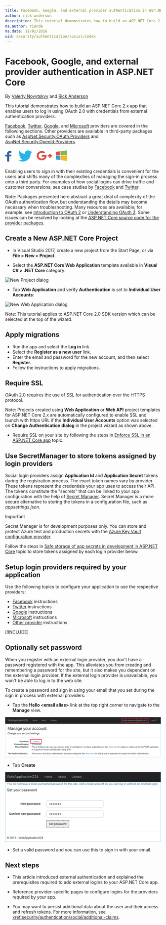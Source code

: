 ```yaml
---
title: Facebook, Google, and external provider authentication in ASP.NET Core
author: rick-anderson
description: This tutorial demonstrates how to build an ASP.NET Core 2.x app using OAuth 2.0 with external authentication providers.
ms.author: riande
ms.date: 11/01/2016
uid: security/authentication/social/index
---
```

# Facebook, Google, and external provider authentication in ASP.NET Core

By [Valeriy Novytskyy](https://github.com/01binary) and [Rick Anderson](https://twitter.com/RickAndMSFT)

This tutorial demonstrates how to build an ASP.NET Core 2.x app that enables users to log in using OAuth 2.0 with credentials from external authentication providers.

[Facebook](xref:security/authentication/facebook-logins), [Twitter](xref:security/authentication/twitter-logins), [Google](xref:security/authentication/google-logins), and [Microsoft](xref:security/authentication/microsoft-logins) providers are covered in the following sections. Other providers are available in third-party packages such as [AspNet.Security.OAuth.Providers](https://github.com/aspnet-contrib/AspNet.Security.OAuth.Providers) and [AspNet.Security.OpenId.Providers](https://github.com/aspnet-contrib/AspNet.Security.OpenId.Providers).

![Social media icons for Facebook, Twitter, Google plus, and Windows](index/_static/social.png)

Enabling users to sign in with their existing credentials is convenient for the users and shifts many of the complexities of managing the sign-in process onto a third party. For examples of how social logins can drive traffic and customer conversions, see case studies by [Facebook](https://www.facebook.com/unsupportedbrowser) and [Twitter](https://dev.twitter.com/resources/case-studies).

Note: Packages presented here abstract a great deal of complexity of the OAuth authentication flow, but understanding the details may become necessary when troubleshooting. Many resources are available; for example, see [Introduction to OAuth 2](https://www.digitalocean.com/community/tutorials/an-introduction-to-oauth-2) or [Understanding OAuth 2](http://www.bubblecode.net/2016/01/22/understanding-oauth2/). Some issues can be resolved by looking at the [ASP.NET Core source code for the provider packages](https://github.com/aspnet/Security/tree/master/src).

## Create a New ASP.NET Core Project

* In Visual Studio 2017, create a new project from the Start Page, or via **File > New > Project**.

* Select the **ASP.NET Core Web Application** template available in **Visual C# > .NET Core** category:

![New Project dialog](index/_static/new-project.png)

* Tap **Web Application** and verify **Authentication** is set to **Individual User Accounts**:

![New Web Application dialog](index/_static/select-project.png)

Note: This tutorial applies to ASP.NET Core 2.0 SDK version which can be selected at the top of the wizard.

## Apply migrations

* Run the app and select the **Log in** link.
* Select the **Register as a new user** link.
* Enter the email and password for the new account, and then select **Register**.
* Follow the instructions to apply migrations.

## Require SSL

OAuth 2.0 requires the use of SSL for authentication over the HTTPS protocol.

Note: Projects created using **Web Application** or **Web API** project templates for ASP.NET Core 2.x are automatically configured to enable SSL and launch with https URL if the **Individual User Accounts** option was selected on **Change Authentication dialog** in the project wizard as shown above.

* Require SSL on your site by following the steps in [Enforce SSL in an ASP.NET Core app](xref:security/enforcing-ssl) topic.

## Use SecretManager to store tokens assigned by login providers

Social login providers assign **Application Id** and **Application Secret** tokens during the registration process. The exact token names vary by provider. These tokens represent the credentials your app uses to access their API. The tokens constitute the "secrets" that can be linked to your app configuration with the help of [Secret Manager](xref:security/app-secrets#secret-manager). Secret Manager is a more secure alternative to storing the tokens in a configuration file, such as *appsettings.json*.

> [!IMPORTANT]
> Secret Manager is for development purposes only. You can store and protect Azure test and production secrets with the [Azure Key Vault configuration provider](xref:security/key-vault-configuration).

Follow the steps in [Safe storage of app secrets in development in ASP.NET Core](xref:security/app-secrets) topic to store tokens assigned by each login provider below.

## Setup login providers required by your application

Use the following topics to configure your application to use the respective providers:

* [Facebook](xref:security/authentication/facebook-logins) instructions
* [Twitter](xref:security/authentication/twitter-logins) instructions
* [Google](xref:security/authentication/google-logins) instructions
* [Microsoft](xref:security/authentication/microsoft-logins) instructions
* [Other provider](xref:security/authentication/otherlogins) instructions

[!INCLUDE[](~/includes/chain-auth-providers.md)]

## Optionally set password

When you register with an external login provider, you don't have a password registered with the app. This alleviates you from creating and remembering a password for the site, but it also makes you dependent on the external login provider. If the external login provider is unavailable, you won't be able to log in to the web site.

To create a password and sign in using your email that you set during the sign in process with external providers:

* Tap the **Hello &lt;email alias&gt;** link at the top right corner to navigate to the **Manage** view.

![Web application Manage view](index/_static/pass1a.png)

* Tap **Create**

![Set your password page](index/_static/pass2a.png)

* Set a valid password and you can use this to sign in with your email.

## Next steps

* This article introduced external authentication and explained the prerequisites required to add external logins to your ASP.NET Core app.

* Reference provider-specific pages to configure logins for the providers required by your app.

* You may want to persist additional data about the user and their access and refresh tokens. For more information, see <xref:security/authentication/social/additional-claims>.
